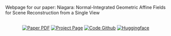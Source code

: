 
Webpage for our paper: Niagara: Normal-Integrated Geometric Affine Fields for Scene Reconstruction from a Single View

<p align="center">
  </br>
    <a href="https://arxiv.org/">
      <img src='https://img.shields.io/badge/Paper-Arxiv-red?style=for-the-badge&logo=arXiv&logoColor=white&logoSize=20&labelColor=252%2C%20236%2C%203' alt='Paper PDF'></a>
    <a href='https://ai-kunkun.github.io/Niagara_page/'>
      <img src='https://img.shields.io/badge/Project-Page-orange?style=for-the-badge&logo=Google%20chrome&logoColor=white&labelColor=D35400' alt='Project Page'></a>
    <a href="https://github.com/xianzuwu/Niagara">
      <img src='https://img.shields.io/badge/Code-Github-blue?style=for-the-badge&logo=github&logoColor=white&labelColor=181717' alt='Code Github'></a> 
      <a href="https://huggingface.co/Xianzu/Niagara">
      <img src='https://img.shields.io/badge/Huggingface-Demo-yellow?style=for-the-badge&logo=Huggingface&logoColor=white&logoSize=20&labelColor=252%2C%20236%2C%203' alt='Huggingface'></a>
  </p>
